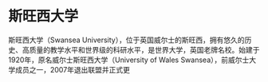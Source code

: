 # 斯旺西大学

斯旺西大学（Swansea University），位于英国威尔士的斯旺西，拥有悠久的历史、高质量的教学水平和世界级的科研水平，是世界大学，英国老牌名校。始建于1920年，原名威尔士斯旺西大学（University of Wales Swansea），前威尔士大学成员之一，2007年退出联盟并正式更